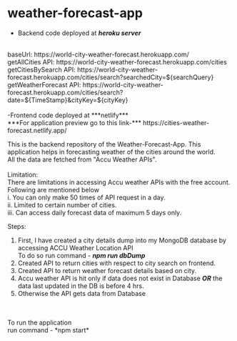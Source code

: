# weather-forecast-app
- Backend code deployed at ***heroku server*** 
<br>
baseUrl: https://world-city-weather-forecast.herokuapp.com/ <br>
getAllCities API: https://world-city-weather-forecast.herokuapp.com/cities <br>
getCitiesBySearch API: https://world-city-weather-forecast.herokuapp.com/cities/search?searchedCity=${searchQuery} <br>
getWeatherForecast API: https://world-city-weather-forecast.herokuapp.com/cities/search?date=${TimeStamp}&cityKey=${cityKey}
<br>
<br>
-Frontend code deployed at ***netlify*** <br>
***For application preview go to this link-*** https://cities-weather-forecast.netlify.app/

This is the backend repository of the Weather-Forecast-App. This application helps in forecasting weather of the cities around the world. <br>
All the data are fetched from "Accu Weather APIs". <br>
<br>
Limitation:<br>
There are limitations in accessing Accu weather APIs with the free account. Following are mentioned below <br>
i. You can only make 50 times of API request in a day. <br>
ii. Limited to certain number of cities. <br>
iii. Can access daily forecast data of maximum 5 days only. <br>

Steps: <br>
1. First, I have created a city details dump into my MongoDB database by accessing ACCU Weather Location API<br>
To do so run command -  ***npm run dbDump***<br>
2. Created API to return cities with respect to city search on frontend.<br>
3. Created API to return weather forecast details based on city.<br>
5. Accu weather API is hit only if data does not exist in Database ***OR*** the data last updated in the DB is before 4 hrs.<br>
6. Otherwise the API gets data from Database
<br>
<br>
To run the application<br>
run command - *npm start*
